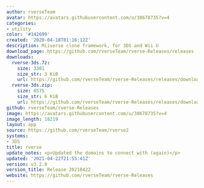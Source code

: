 ```yaml
---
author: rverseTeam
avatar: https://avatars.githubusercontent.com/u/38678735?v=4
categories:
- utility
color: '#142699'
created: '2020-04-18T01:16:12Z'
description: Miiverse clone framework, for 3DS and Wii U
download_page: https://github.com/rverseTeam/rverse-Releases/releases
downloads:
  rverse-3ds.7z:
    size: 3301
    size_str: 3 KiB
    url: https://github.com/rverseTeam/rverse-Releases/releases/download/v3.2.0/rverse-3ds.7z
  rverse-3ds.zip:
    size: 6575
    size_str: 6 KiB
    url: https://github.com/rverseTeam/rverse-Releases/releases/download/v3.2.0/rverse-3ds.zip
github: rverseTeam/rverse-Releases
image: https://avatars.githubusercontent.com/u/38678735?v=4
image_length: 18219
layout: app
source: https://github.com/rverseTeam/rverse2
systems:
- 3DS
title: rverse
update_notes: <p>Updated the domains to connect with (again)</p>
updated: '2021-04-22T21:55:41Z'
version: v3.2.0
version_title: Release 20210422
website: https://github.com/rverseTeam/rverse-Releases
---
```

